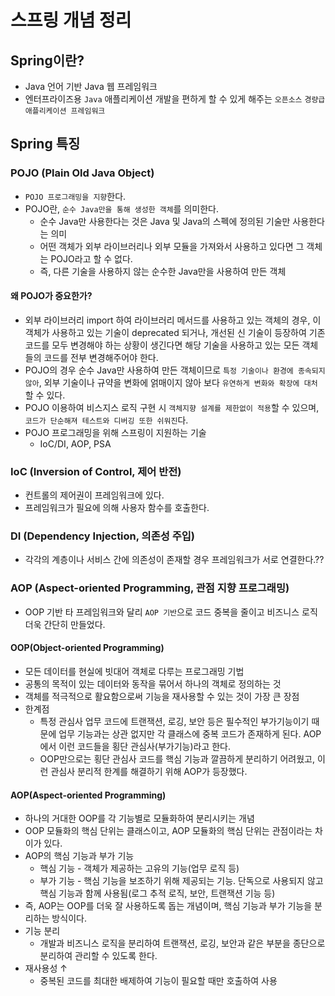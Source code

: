 # 스프링 개념 정리

## Spring이란?

- Java 언어 기반 Java 웹 프레임워크
- 엔터프라이즈용 `Java` 애플리케이션 개발을 편하게 할 수 있게 해주는 `오픈소스` `경량급` `애플리케이션 프레임워크`

## Spring 특징

### POJO (Plain Old Java Object)

- `POJO 프로그래밍을 지향`한다.
- POJO란, `순수 Java만을 통해 생성한 객체`를 의미한다.
  - 순수 Java만 사용한다는 것은 Java 및 Java의 스펙에 정의된 기술만 사용한다는 의미
  - 어떤 객체가 외부 라이브러리나 외부 모듈을 가져와서 사용하고 있다면 그 객체는 POJO라고 할 수 없다.
  - 즉, 다른 기술을 사용하지 않는 순수한 Java만을 사용하여 만든 객체

#### 왜 POJO가 중요한가?

- 외부 라이브러리 import 하여 라이브러리 메서드를 사용하고 있는 객체의 경우, 이 객체가 사용하고 있는 기술이 deprecated 되거나, 개선된 신 기술이 등장하여 기존 코드를 모두 변경해야 하는 상황이 생긴다면 해당 기술을 사용하고 있는 모든 객체들의 코드를 전부 변경해주어야 한다.
- POJO의 경우 순수 Java만 사용하여 만든 객체이므로 `특정 기술이나 환경에 종속되지 않아`, 외부 기술이나 규약을 변화에 얽매이지 않아 보다 `유연하게 변화와 확장에 대처`할 수 있다.
- POJO 이용하여 비스지스 로직 구현 시 `객체지향 설계를 제한없이 적용`할 수 있으며, `코드가 단순해져 테스트와 디버깅 또한 쉬워진`다.
- POJO 프로그래밍을 위해 스프링이 지원하는 기술
  - IoC/DI, AOP, PSA

### IoC (Inversion of Control, 제어 반전)

- 컨트롤의 제어권이 프레임워크에 있다.
- 프레임워크가 필요에 의해 사용자 함수를 호출한다.

### DI (Dependency Injection, 의존성 주입)

- 각각의 계층이나 서비스 간에 의존성이 존재할 경우 프레임워크가 서로 연결한다.??

### AOP (Aspect-oriented Programming, 관점 지향 프로그래밍)

- OOP 기반 타 프레임워크와 달리 `AOP 기반`으로 코드 중복을 줄이고 비즈니스 로직 더욱 간단히 만들었다.

#### OOP(Object-oriented Programming)

- 모든 데이터를 현실에 빗대어 객체로 다루는 프로그래밍 기법
- 공통의 목적이 있는 데이터와 동작을 묶어서 하나의 객체로 정의하는 것
- 객체를 적극적으로 활요함으로써 기능을 재사용할 수 있는 것이 가장 큰 장점
- 한계점
  - 특정 관심사 업무 코드에 트랜잭션, 로깅, 보안 등은 필수적인 부가기능이기 때문에 업무 기능과는 상관 없지만 각 클래스에 중복 코드가 존재하게 된다. AOP에서 이런 코드들을 횡단 관심사(부가기능)라고 한다.
  - OOP만으로는 횡단 관심사 코드를 핵심 기능과 깔끔하게 분리하기 어려웠고, 이런 관심사 분리적 한계를 해결하기 위해 AOP가 등장했다.

#### AOP(Aspect-oriented Programming)

- 하나의 거대한 OOP를 각 기능별로 모듈화하여 분리시키는 개념
- OOP 모듈화의 핵심 단위는 클래스이고, AOP 모듈화의 핵심 단위는 관점이라는 차이가 있다.
- AOP의 핵심 기능과 부가 기능
  - 핵심 기능 - 객체가 제공하는 고유의 기능(업무 로직 등)
  - 부가 기능 - 핵심 기능을 보조하기 위해 제공되는 기능. 단독으로 사용되지 않고 핵심 기능과 함께 사용됨(로그 추적 로직, 보안, 트랜잭션 기능 등)
- 즉, AOP는 OOP를 더욱 잘 사용하도록 돕는 개념이며, 핵심 기능과 부가 기능을 분리하는 방식이다.
- 기능 분리
  - 개발과 비즈니스 로직을 분리하여 트랜잭션, 로깅, 보안과 같은 부분을 종단으로 분리하여 관리할 수 있도록 한다.
- 재사용성 ↑
  - 중복된 코드를 최대한 배제하여 기능이 필요할 때만 호출하여 사용
